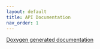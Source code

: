 ```yaml
---
layout: default
title: API Documentation
nav_order: 1
---
```


[Doxygen generated documentation](2_doxygen.md)


